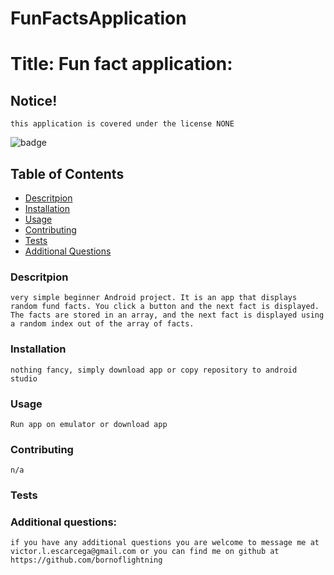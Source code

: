 # FunFactsApplication


<a name = 'title' /></a>
# Title: Fun fact application:
    
<a name = 'notice' /></a>
## Notice!

    this application is covered under the license NONE
![badge](https://img.shields.io/static/v1?label=LICENSE&message=NONE&color=<green>)
    
    

<a name = 'contents' /></a>
## Table of Contents

* [Descritpion](#description)
* [Installation](#installation)
* [Usage](#usage)
* [Contributing](#contributing)
* [Tests](#tests)
* [Additional Questions](#questions)


        
<a name = 'description' /></a>
### Descritpion

    very simple beginner Android project. It is an app that displays random fund facts. You click a button and the next fact is displayed. The facts are stored in an array, and the next fact is displayed using a random index out of the array of facts.


<a name = 'installation' /></a>
### Installation

    nothing fancy, simply download app or copy repository to android studio


<a name = 'usage' /></a>
### Usage

    Run app on emulator or download app


<a name = 'contributing' /></a>
### Contributing

    n/a


<a name = 'tests' /></a>
### Tests

    


<a name = 'questions' /></a>
### Additional questions:

    if you have any additional questions you are welcome to message me at victor.l.escarcega@gmail.com or you can find me on github at https://github.com/bornoflightning

    
